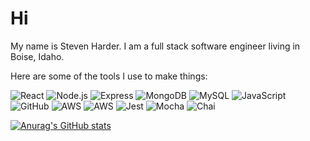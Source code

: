 # Hi

My name is Steven Harder. I am a full stack software engineer living in Boise, Idaho.

<!--
**stevenharderjr/stevenharderjr** is a ✨ _special_ ✨ repository because its `README.md` (this file) appears on your GitHub profile.

Here are some ideas to get you started:

- 🔭 I’m currently working on ...
- 🌱 I’m currently learning ...
- 👯 I’m looking to collaborate on ...
- 🤔 I’m looking for help with ...
- 💬 Ask me about ...
- 📫 How to reach me: ...
- 😄 Pronouns: ...
- ⚡ Fun fact: ...
-->

Here are some of the tools I use to make things:
<p>
<img alt="React" src="https://img.shields.io/badge/React-61DAFB?logo=react&logoColor=black&style=for-the-badge" />
<img alt="Node.js" src="https://img.shields.io/badge/Node.js-339933?logo=nodedotjs&logoColor=black&style=for-the-badge" />
<img alt="Express" src="https://img.shields.io/badge/Express-000000?logo=express&logoColor=white&style=for-the-badge" />
<img alt="MongoDB" src="https://img.shields.io/badge/MongoDB-47A248?logo=mongodb&logoColor=white&style=for-the-badge" />
<img alt="MySQL" src="https://img.shields.io/badge/MySQL-4479A1?logo=mysql&logoColor=white&style=for-the-badge" />
<img alt="JavaScript" src="https://img.shields.io/badge/JavaScript-F7DF1E?logo=javascript&logoColor=black&style=for-the-badge" />
<img alt="GitHub" src="https://img.shields.io/badge/GitHub-181717?logo=github&logoColor=white&style=for-the-badge" />
<img alt="AWS" src="https://img.shields.io/badge/AWS-232F3E?logo=aws&logoColor=white&style=for-the-badge" />
<img alt="AWS" src="https://img.shields.io/badge/AWS-232F3E?logo=aws&logoColor=white&style=for-the-badge" />
<img alt="Jest" src="https://img.shields.io/badge/Jest-C21325?logo=jest&logoColor=white&style=for-the-badge" />
<img alt="Mocha" src="https://img.shields.io/badge/Mocha-8D6748?logo=mocha&logoColor=white&style=for-the-badge" />
<img alt="Chai" src="https://img.shields.io/badge/Chai-A30701?logo=chai&logoColor=white&style=for-the-badge" />
</p>

[![Anurag's GitHub stats](https://github-readme-stats.vercel.app/api?username=stevenharderjr&theme=react)](https://github.com/anuraghazra/github-readme-stats)
